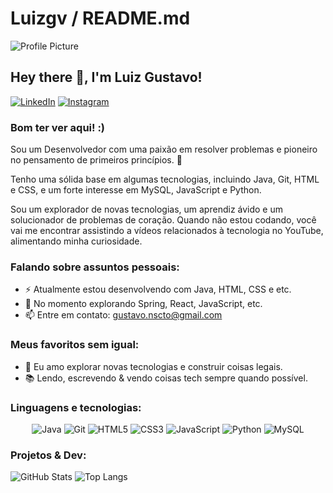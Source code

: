 # Luizgv / README.md

![Profile Picture](link-para-sua-foto)

## Hey there 👋, I'm Luiz Gustavo!

[![LinkedIn](https://img.shields.io/badge/LinkedIn-Profile-blue)](https://www.linkedin.com/in/luiz-gustavoo)
[![Instagram](https://img.shields.io/badge/Instagram-Profile-red)](https://www.instagram.com/seu_instagram)

### Bom ter ver aqui! :)

Sou um Desenvolvedor com uma paixão em resolver problemas e pioneiro no pensamento de primeiros princípios. 🚀

Tenho uma sólida base em algumas tecnologias, incluindo Java, Git, HTML e CSS, e um forte interesse em MySQL, JavaScript e Python.

Sou um explorador de novas tecnologias, um aprendiz ávido e um solucionador de problemas de coração. Quando não estou codando, você vai me encontrar assistindo a vídeos relacionados à tecnologia no YouTube, alimentando minha curiosidade.

### Falando sobre assuntos pessoais:
- ⚡ Atualmente estou desenvolvendo com Java, HTML, CSS e etc.
- 🚀 No momento explorando Spring, React, JavaScript, etc.
- 📫 Entre em contato: gustavo.nscto@gmail.com

### Meus favoritos sem igual:
- 🔭 Eu amo explorar novas tecnologias e construir coisas legais.
- 📚 Lendo, escrevendo & vendo coisas tech sempre quando possível.

### Linguagens e tecnologias:
<p align="center">
  <img src="https://img.shields.io/badge/Java-%23ED8B00.svg?style=for-the-badge&logo=java&logoColor=white" alt="Java" />
  <img src="https://img.shields.io/badge/Git-%23F05033.svg?style=for-the-badge&logo=git&logoColor=white" alt="Git" />
  <img src="https://img.shields.io/badge/HTML5-%23E34F26.svg?style=for-the-badge&logo=html5&logoColor=white" alt="HTML5" />
  <img src="https://img.shields.io/badge/CSS3-%231572B6.svg?style=for-the-badge&logo=css3&logoColor=white" alt="CSS3" />
  <img src="https://img.shields.io/badge/JavaScript-%23F7DF1E.svg?style=for-the-badge&logo=javascript&logoColor=black" alt="JavaScript" />
  <img src="https://img.shields.io/badge/Python-%233776AB.svg?style=for-the-badge&logo=python&logoColor=white" alt="Python" />
  <img src="https://img.shields.io/badge/MySQL-%2300f.svg?style=for-the-badge&logo=mysql&logoColor=white" alt="MySQL" />
</p>

### Projetos & Dev:
![GitHub Stats](https://github-readme-stats.vercel.app/api?username=Luizgv&show_icons=true&theme=dark)
![Top Langs](https://github-readme-stats.vercel.app/api/top-langs/?username=Luizgv&layout=compact&theme=dark)


